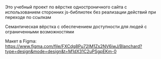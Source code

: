 Это учебный проект по вёрстке одностроничного сайта с использованием сторонних js-библиотек без реализации действий при переходе по ссылкам

Семантическая вёрстка с обеспечением доступности для людей с ограниченными возможностями

Mакет в Figma: https://www.figma.com/file/FXCdg8Pu72IM1Zs2NV6iwJ/Blanchard?type=design&mode=design&t=M1dX31C2uPSgpEKm-0
